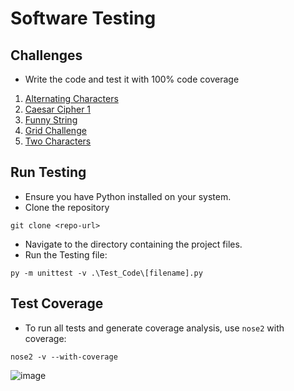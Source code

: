 # Software Testing
 
## Challenges
 - Write the code and test it with 100% code coverage
   
1. [Alternating Characters](https://www.hackerrank.com/challenges/alternating-characters/problem?isFullScreen=true)
2. [Caesar Cipher 1](https://www.hackerrank.com/challenges/caesar-cipher-1/problem?isFullScreen=true)
3. [Funny String](https://www.hackerrank.com/challenges/funny-string/problem?isFullScreen=true)
4. [Grid Challenge](https://www.hackerrank.com/challenges/grid-challenge/problem?isFullScreen=true)
5. [Two Characters](https://www.hackerrank.com/challenges/two-characters/problem?isFullScreen=true)

## Run Testing
  - Ensure you have Python installed on your system.
  - Clone the repository 
```Copy code
git clone <repo-url>
```
  - Navigate to the directory containing the project files.
  - Run the Testing file:
```Copy code
py -m unittest -v .\Test_Code\[filename].py
```

## Test Coverage

 - To run all tests and generate coverage analysis, use `nose2` with coverage:
```Copy code
nose2 -v --with-coverage
```
![image](https://github.com/Keetasin/Software-Testing/assets/151896052/6e2b3a15-c434-40d4-bb05-6d3791b771cd)
